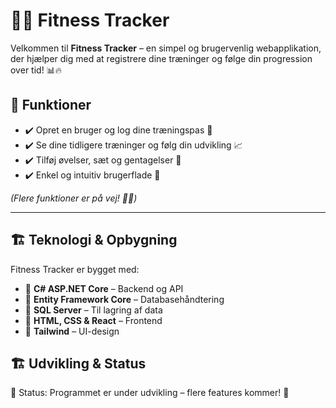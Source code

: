 # 🏋️‍♂️ Fitness Tracker

Velkommen til **Fitness Tracker** – en simpel og brugervenlig webapplikation, der hjælper dig med at registrere dine træninger og følge din progression over tid! 📊🔥  

## 🚀 Funktioner  
- ✔️ Opret en bruger og log dine træningspas 📅  
- ✔️ Se dine tidligere træninger og følg din udvikling 📈  
- ✔️ Tilføj øvelser, sæt og gentagelser 💪  
- ✔️ Enkel og intuitiv brugerflade 🎨  

*(Flere funktioner er på vej! 🚧✨)*  

---

## 🏗️ Teknologi & Opbygning  
Fitness Tracker er bygget med:  

- 🔹 **C# ASP.NET Core** – Backend og API  
- 🔹 **Entity Framework Core** – Databasehåndtering  
- 🔹 **SQL Server** – Til lagring af data  
- 🔹 **HTML, CSS & React** – Frontend  
- 🔹 **Tailwind** – UI-design
  

## 🏗️ Udvikling & Status
🚧 Status: Programmet er under udvikling – flere features kommer! 🚀



